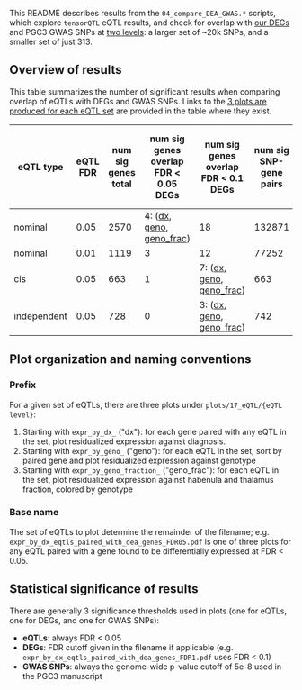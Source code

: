 This README describes results from the `04_compare_DEA_GWAS.*` scripts, which explore `tensorQTL` eQTL results, and check for overlap with [our DEGs](https://github.com/LieberInstitute/Habenula_Pilot/blob/d3810a75cb9dba46b14e6cb51a3bdac44c8abe1d/code/17_eQTL/04_compare_DEA_GWAS.R#L33-L36) and PGC3 GWAS SNPs at [two levels](https://github.com/LieberInstitute/Habenula_Pilot/blob/d3810a75cb9dba46b14e6cb51a3bdac44c8abe1d/code/17_eQTL/04_compare_DEA_GWAS.R#L37-L43): a larger set of ~20k SNPs, and a smaller set of just 313.

## Overview of results

This table summarizes the number of significant results when comparing overlap of eQTLs with DEGs and GWAS SNPs. Links to the [3 plots are produced for each eQTL set](#plot-organization-and-naming-conventions) are provided in the table where they exist.

| eQTL type | eQTL FDR | num sig genes total | num sig genes overlap FDR < 0.05 DEGs | num sig genes overlap FDR < 0.1 DEGs | num sig SNP-gene pairs | num sig SNPs overlap GWAS 313 p < 5e-8 | num sig SNPs overlap GWAS 20k p < 5e-8 | trifectas at DEG FDR < 0.05 | trifectas at DEG FDR < 0.1 |
| ----- | ----- | ------- | ------- | ------- | ------- | ------- | ------- | ------- | ------- |
| nominal | 0.05 | 2570 | 4: ([dx](https://github.com/LieberInstitute/Habenula_Pilot/blob/master/plots/17_eQTL/nominal/expr_by_dx_eqtls_paired_with_dea_genes_FDR05.pdf), [geno](https://github.com/LieberInstitute/Habenula_Pilot/blob/master/plots/17_eQTL/nominal/expr_by_geno_eqtls_paired_with_dea_genes_FDR05.pdf), [geno_frac](https://github.com/LieberInstitute/Habenula_Pilot/blob/master/plots/17_eQTL/nominal/expr_by_geno_fraction_eqtls_paired_with_dea_genes_FDR05.pdf)) | 18 | 132871 | 9 | 4504 | 0 | 0 |
| nominal | 0.01 | 1119 | 3 | 12 | 77252 | 6 | 3237 | 0 | 0 |
| cis | 0.05 | 663 | 1 | 7: ([dx](https://github.com/LieberInstitute/Habenula_Pilot/blob/master/plots/17_eQTL/cis/expr_by_dx_eqtls_paired_with_dea_genes_FDR1.pdf), [geno](https://github.com/LieberInstitute/Habenula_Pilot/blob/master/plots/17_eQTL/cis/expr_by_geno_eqtls_paired_with_dea_genes_FDR1.pdf), [geno_frac](https://github.com/LieberInstitute/Habenula_Pilot/blob/master/plots/17_eQTL/cis/expr_by_geno_fraction_eqtls_paired_with_dea_genes_FDR1.pdf)) | 663 | 0 | 11 | 0 | 0 |
| independent | 0.05 | 728 | 0 | 3: ([dx](https://github.com/LieberInstitute/Habenula_Pilot/blob/master/plots/17_eQTL/independent/expr_by_dx_eqtls_paired_with_dea_genes_FDR1.pdf), [geno](https://github.com/LieberInstitute/Habenula_Pilot/blob/master/plots/17_eQTL/independent/expr_by_geno_eqtls_paired_with_dea_genes_FDR1.pdf), [geno_frac](https://github.com/LieberInstitute/Habenula_Pilot/blob/master/plots/17_eQTL/independent/expr_by_geno_fraction_eqtls_paired_with_dea_genes_FDR1.pdf)) | 742 | 0 | 11: ([dx](https://github.com/LieberInstitute/Habenula_Pilot/blob/master/plots/17_eQTL/independent/expr_by_dx_wide_gwas_eqtls.pdf), [geno](https://github.com/LieberInstitute/Habenula_Pilot/blob/master/plots/17_eQTL/independent/expr_by_geno_wide_gwas_eqtls.pdf), [geno_frac](https://github.com/LieberInstitute/Habenula_Pilot/blob/master/plots/17_eQTL/independent/expr_by_geno_fraction_wide_gwas_eqtls.pdf)) | 0 | 0 |

## Plot organization and naming conventions

### Prefix

For a given set of eQTLs, there are three plots under `plots/17_eQTL/{eQTL level}`:

1. Starting with `expr_by_dx_` ("dx"): for each gene paired with any eQTL in the set, plot residualized expression against diagnosis.
2. Starting with `expr_by_geno_` ("geno"): for each eQTL in the set, sort by paired gene and plot residualized expression against genotype
3. Starting with `expr_by_geno_fraction_` ("geno_frac"): for each eQTL in the set, plot residualized expression against habenula and thalamus fraction, colored by genotype

### Base name

The set of eQTLs to plot determine the remainder of the filename; e.g. `expr_by_dx_eqtls_paired_with_dea_genes_FDR05.pdf` is one of three plots for any eQTL paired with a gene found to be differentially expressed at FDR < 0.05.

## Statistical significance of results

There are generally 3 significance thresholds used in plots (one for eQTLs, one for DEGs, and one for GWAS SNPs):

- **eQTLs**: always FDR < 0.05
- **DEGs**: FDR cutoff given in the filename if applicable (e.g. `expr_by_dx_eqtls_paired_with_dea_genes_FDR1.pdf` uses FDR < 0.1)
- **GWAS SNPs**: always the genome-wide p-value cutoff of 5e-8 used in the PGC3 manuscript
